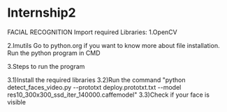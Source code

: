 # Internship2
FACIAL RECOGNITION
Import required Libraries:
1.OpenCV

2.Imutils
Go to python.org if you want to know more about file installation.
Run the python program in CMD

3.Steps to run the program

3.1)Install the required libraries
3.2)Run the command "python detect_faces_video.py --prototxt deploy.prototxt.txt --model res10_300x300_ssd_iter_140000.caffemodel"
3.3)Check if your face is visible
